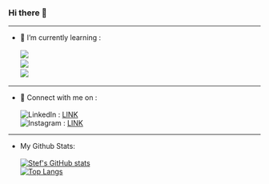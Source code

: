 ### Hi there 👋
________________________________________________________

- 🌱 I’m currently learning   :	<br> <br>
![](https://img.shields.io/badge/Code-JavaScript-informational?style=flat&logo=JavaScript&color=323330)<br>
![](https://img.shields.io/badge/Code-CSS3-informational?style=flat&logo=CSS3&color=1572B6)<br>
![](https://img.shields.io/badge/Code-HTML5-informational?style=flat&logo=HTML5&color=E34F26)<br>

________________________________________________________

- 💬 Connect with me on : <br> <br>
![LinkedIn](https://img.shields.io/badge/linkedin-%230077B5.svg?style=for-the-badge&logo=linkedin&logoColor=white) : <a href="https://www.linkedin.com/in/stef-de-boeck-22a802221/"> LINK </a> <br>
![Instagram](https://img.shields.io/badge/<Instagram>-%23E4405F.svg?style=for-the-badge&logo=Instagram&logoColor=white) : <a href="https://www.instagram.com/stef_dbk/"> LINK </a>

________________________________________________________

- My Github Stats: <br> <br>
[![Stef's GitHub stats](https://github-readme-stats.vercel.app/api?username=pgm-stefdebo3)](https://github.com/anuraghazra/github-readme-stats) <br>
[![Top Langs](https://github-readme-stats.vercel.app/api/top-langs/?username=pgm-stefdebo3&layout=compact)](https://github.com/pgm-stefdebo3)



